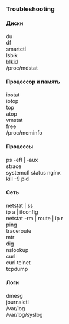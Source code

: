 ### Troubleshooting

#### Диски

du  
df  
smartctl  
lsblk  
blkid  
/proc/mdstat  

#### Процессор и память

iostat  
iotop  
top  
atop  
vmstat  
free  
/proc/meminfo  

#### Процессы  

ps -efl | -aux  
strace  
systemctl status nginx  
kill -9 pid  

#### Сеть  

netstat | ss  
ip a | ifconfig  
netstat -rm | route | ip r  
ping  
traceroute  
mtr  
dig  
nslookup  
curl  
curl telnet  
tcpdump  

#### Логи  

dmesg  
journalctl  
/var/log  
/var/log/syslog   